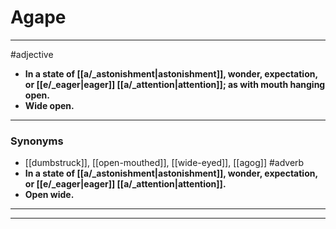 # Agape
---
#adjective
- **In a state of [[a/_astonishment|astonishment]], wonder, expectation, or [[e/_eager|eager]] [[a/_attention|attention]]; as with mouth hanging open.**
- **Wide open.**
---
### Synonyms
- [[dumbstruck]], [[open-mouthed]], [[wide-eyed]], [[agog]]
#adverb
- **In a state of [[a/_astonishment|astonishment]], wonder, expectation, or [[e/_eager|eager]] [[a/_attention|attention]].**
- **Open wide.**
---
---
